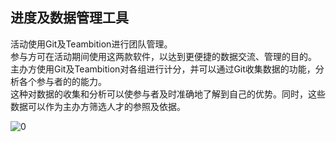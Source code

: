 ## 进度及数据管理工具

活动使用Git及Teambition进行团队管理。  
参与方可在活动期间使用这两款软件，以达到更便捷的数据交流、管理的目的。  
主办方使用Git及Teambition对各组进行计分，并可以通过Git收集数据的功能，分析各个参与者的的能力。  
这种对数据的收集和分析可以使参与者及时准确地了解到自己的优势。同时，这些数据可以作为主办方筛选人才的参照及依据。 
 
![0](../pic/4-17-1.jpg "0") 